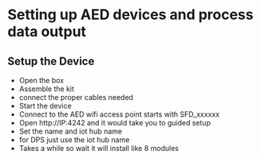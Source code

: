 # Setting up AED devices and process data output

## Setup the Device

- Open the box
- Assemble the kit
- connect the proper cables needed
- Start the device
- Connect to the AED wifi access point starts with SFD_xxxxxx
- Open http://IP:4242 and it would take you to guided setup
- Set the name and iot hub name
- for DPS just use the iot hub name
- Takes a while so wait it will install like 8 modules
